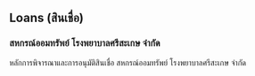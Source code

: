 ## Loans (สินเชื่อ)
### สหกรณ์ออมทรัพย์ โรงพยาบาลศรีสะเกษ จำกัด

หลักการพิจารณาและการอนุมัติสินเชื่อ สหกรณ์ออมทรัพย์ โรงพยาบาลศรีสะเกษ จำกัด

